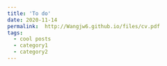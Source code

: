 ```yaml
---
title: 'To do'
date: 2020-11-14
permalink:  http://Wangjw6.github.io/files/cv.pdf
tags:
  - cool posts
  - category1
  - category2
---
```


 